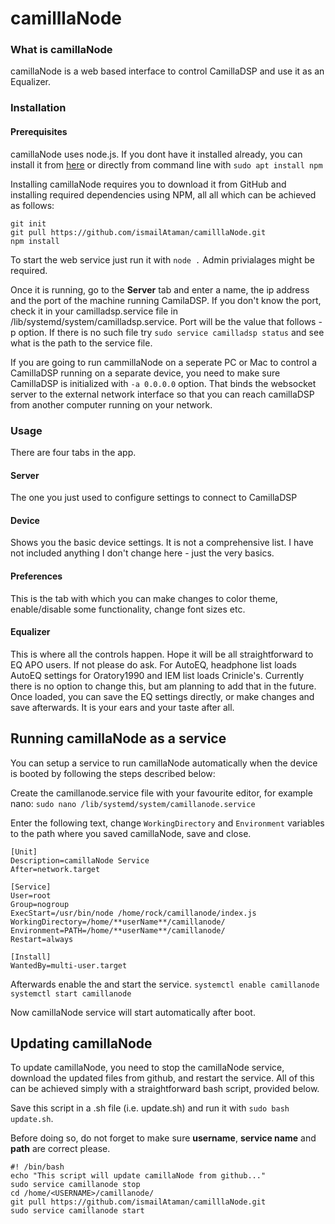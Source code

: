 # camilllaNode
### What is camillaNode
camillaNode is a web based interface to control CamillaDSP and use it as an Equalizer.


### Installation

#### Prerequisites 
camillaNode uses node.js. If you dont have it installed already, you can install it from [here](https://nodejs.org/en/download) or directly from command line with `sudo apt install npm`

Installing camillaNode requires you to download it from GitHub and installing required dependencies using NPM, all all which can be achieved as follows:

```
git init
git pull https://github.com/ismailAtaman/camilllaNode.git
npm install
```

To start the web service just run it with `node .` Admin privialages might be required.

Once it is running, go to the **Server** tab and enter a name, the ip address and the port of the machine running CamilaDSP. If you don't know the port,  check it in your camilladsp.service file in /lib/systemd/system/camilladsp.service. Port will be the value that follows -p option. If there is no such file try `sudo service camilladsp status` and see what is the path to the service file.

If you are going to run cammillaNode on a seperate PC or Mac to control a CamillaDSP running on a separate device, you need to make sure CamillaDSP is initialized with `-a 0.0.0.0` option. That binds the websocket server to the external network interface so that you can reach camillaDSP from another computer running on your network.

### Usage

There are four tabs in the app.

#### Server 
The one you just used to configure settings to connect to CamillaDSP

#### Device 
Shows you the basic device settings. It is not a comprehensive list. I have not included anything I don't change here - just the very basics.

#### Preferences 
This is the tab with which you can make changes to color theme, enable/disable some functionality, change font sizes etc.

#### Equalizer 
This is where all the controls happen. Hope it will be all straightforward to EQ APO users. If not please do ask. For AutoEQ, headphone list loads AutoEQ settings for Oratory1990 and IEM list loads Crinicle's. Currently there is no option to change this, but am planning to add that in the future. Once loaded, you can save the EQ settings directly, or make changes and save afterwards. It is your ears and your taste after all.

## Running camillaNode as a service
You can setup a service to run camillaNode automatically when the device is booted by following the steps described below:

Create the camillanode.service file with your favourite editor, for example nano:
`sudo nano /lib/systemd/system/camillanode.service`

Enter the following text, change `WorkingDirectory` and `Environment` variables to the path where you saved camillaNode, save and close.

```
[Unit]
Description=camillaNode Service
After=network.target

[Service]
User=root
Group=nogroup
ExecStart=/usr/bin/node /home/rock/camillanode/index.js
WorkingDirectory=/home/**userName**/camillanode/
Environment=PATH=/home/**userName**/camillanode/
Restart=always

[Install]
WantedBy=multi-user.target
```

Afterwards enable the and start the service.
`systemctl enable camillanode`
`systemctl start camillanode`

Now camillaNode service will start automatically after boot.

## Updating camillaNode 

To update camillaNode, you need to stop the camillaNode service, download the updated files from github, and restart the service. All of this can be achieved simply with a straightforward bash script, provided below. 

Save this script in a .sh file (i.e. update.sh) and run it with `sudo bash update.sh`.

Before doing so, do not forget to make sure  **username**, **service name** and **path** are correct please.

```
#! /bin/bash
echo "This script will update camillaNode from github..."
sudo service camillanode stop
cd /home/<USERNAME>/camillanode/
git pull https://github.com/ismailAtaman/camilllaNode.git
sudo service camillanode start
```
